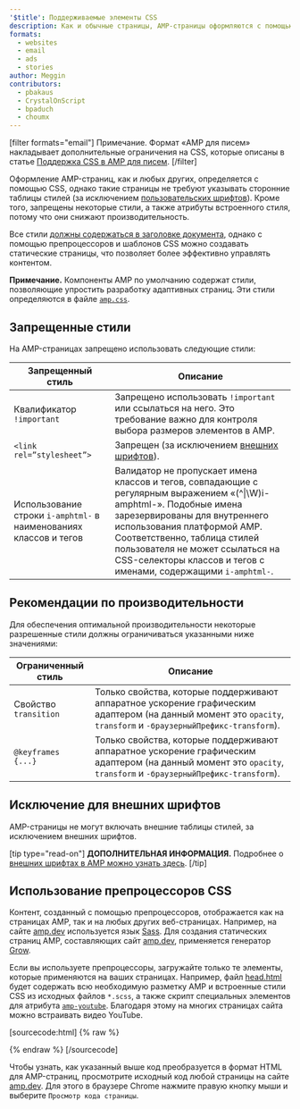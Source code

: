 ```yaml
---
'$title': Поддерживаемые элементы CSS
description: Как и обычные страницы, AMP-страницы оформляются с помощью CSS, однако в них не допускаются ссылки на внешние таблицы стилей (за исключением внешних шрифтов). Кроме того, некоторые стили запрещены...
formats:
  - websites
  - email
  - ads
  - stories
author: Meggin
contributors:
  - pbakaus
  - CrystalOnScript
  - bpaduch
  - choumx
---
```


[filter formats="email"] Примечание. Формат «AMP для писем» накладывает дополнительные ограничения на CSS, которые описаны в статье [Поддержка CSS в AMP для писем](../../../../documentation/guides-and-tutorials/learn/email-spec/amp-email-css.md). [/filter]

Оформление AMP-страниц, как и любых других, определяется с помощью CSS, однако такие страницы не требуют указывать сторонние таблицы стилей (за исключением [пользовательских шрифтов](#the-custom-fonts-exception)). Кроме того, запрещены некоторые стили, а также атрибуты встроенного стиля, потому что они снижают производительность.

Все стили [должны содержаться в заголовке документа](../../../../documentation/guides-and-tutorials/learn/validation-workflow/validate_amp.md), однако с помощью препроцессоров и шаблонов CSS можно создавать статические страницы, что позволяет более эффективно управлять контентом.

**Примечание.** Компоненты AMP по умолчанию содержат стили, позволяющие упростить разработку адаптивных страниц. Эти стили определяются в файле [`amp.css`](https://github.com/ampproject/amphtml/blob/main/css/amp.css).

## Запрещенные стили

На AMP-страницах запрещено использовать следующие стили:

<table>
  <thead>
    <tr>
      <th class="col-thirty" data-th="Banned style">Запрещенный стиль</th>
      <th data-th="Description">Описание</th>
    </tr>
  </thead>
  <tbody>
    <tr>
      <td data-th="Banned style">Квалификатор <code>!important</code>
</td>
      <td data-th="Description">Запрещено использовать <code>!important</code> или ссылаться на него. Это требование важно для контроля выбора размеров элементов в AMP.</td>
    </tr>
    <tr>
      <td data-th="Banned style"><code>&lt;link rel=”stylesheet”></code></td>
      <td data-th="Description">Запрещен (за исключением <a href="#the-custom-fonts-exception">внешних шрифтов</a>).</td>
    </tr>
    <tr>
      <td data-th="Banned style">Использование строки <code>i-amphtml-</code> в наименованиях классов и тегов</td>
      <td data-th="Description">Валидатор не пропускает имена классов и тегов, совпадающие с регулярным выражением «(^|\W)i-amphtml-». Подобные имена зарезервированы для внутреннего использования платформой AMP. Соответственно, таблица стилей пользователя не может ссылаться на CSS-селекторы классов и тегов с именами, содержащими <code>i-amphtml-</code>.</td>
    </tr>
  </tbody>
</table>

## Рекомендации по производительности

Для обеспечения оптимальной производительности некоторые разрешенные стили должны ограничиваться указанными ниже значениями:

<table>
  <thead>
    <tr>
      <th class="col-thirty" data-th="Banned style">Ограниченный стиль</th>
      <th data-th="Description">Описание</th>
    </tr>
  </thead>
  <tbody>
    <tr>
      <td data-th="Restricted style">Свойство <code>transition</code>
</td>
      <td data-th="Description">Только свойства, которые поддерживают аппаратное ускорение графическим адаптером (на данный момент это <code>opacity</code>, <code>transform</code> и <code>-браузерныйПрефикс-transform</code>).</td>
    </tr>
    <tr>
      <td data-th="Restricted style"><code>@keyframes {...}</code></td>
      <td data-th="Description">Только свойства, которые поддерживают аппаратное ускорение графическим адаптером (на данный момент это <code>opacity</code>, <code>transform</code> и <code>-браузерныйПрефикс-transform</code>).</td>
    </tr>
  </tbody>
</table>

## Исключение для внешних шрифтов <a name="the-custom-fonts-exception"></a>

AMP-страницы не могут включать внешние таблицы стилей, за исключением внешних шрифтов.

[tip type="read-on"] **ДОПОЛНИТЕЛЬНАЯ ИНФОРМАЦИЯ.** Подробнее о [внешних шрифтах в AMP можно узнать здесь](custom_fonts.md). [/tip]

## Использование препроцессоров CSS <a name="using-css-preprocessors"></a>

Контент, созданный с помощью препроцессоров, отображается как на страницах AMP, так и на любых других веб-страницах. Например, на сайте [amp.dev](https://amp.dev/) используется язык [Sass](http://sass-lang.com/). Для создания статических страниц AMP, составляющих сайт [amp.dev](https://amp.dev/), применяется генератор <a href="http://grow.io/"><span class="notranslate">Grow</span></a>.

Если вы используете препроцессоры, загружайте только те элементы, которые применяются на ваших страницах. Например, файл [head.html](https://github.com/ampproject/docs/blob/master/views/partials/head.html) будет содержать всю необходимую разметку AMP и встроенные стили CSS из исходных файлов `*.scss`, а также скрипт специальных элементов для атрибута [`amp-youtube`](../../../../documentation/components/reference/amp-youtube.md). Благодаря этому на многих страницах сайта можно встраивать видео YouTube.

[sourcecode:html] {% raw %}

<head>
  <meta charset="utf-8">
  <meta name="viewport" content="width=device-width">
  <meta property="og:description" content="{% if doc.description %}{{doc.description}} – {% endif %}AMP Project">
  <meta name="description" content="{% if doc.description %}{{doc.description}} – {% endif %}AMP Project">

  <title>AMP Project</title>
  <link rel="shortcut icon" href="/static/img/amp_favicon.png">
  <link rel="canonical" href="{{doc.url}}">
  <link href="https://fonts.googleapis.com/css?family=Roboto:200,300,400,500,700" rel="stylesheet" type="text/css">
  <style amp-custom>
  {% include "/assets/css/main.min.css" %}
  </style>

  <style amp-boilerplate>body{-webkit-animation:-amp-start 8s steps(1,end) 0s 1 normal both;-moz-animation:-amp-start 8s steps(1,end) 0s 1 normal both;-ms-animation:-amp-start 8s steps(1,end) 0s 1 normal both;animation:-amp-start 8s steps(1,end) 0s 1 normal both}@-webkit-keyframes -amp-start{from{visibility:hidden}to{visibility:visible}}@-moz-keyframes -amp-start{from{visibility:hidden}to{visibility:visible}}@-ms-keyframes -amp-start{from{visibility:hidden}to{visibility:visible}}@-o-keyframes -amp-start{from{visibility:hidden}to{visibility:visible}}@keyframes -amp-start{from{visibility:hidden}to{visibility:visible}}</style><noscript><style amp-boilerplate>body{-webkit-animation:none;-moz-animation:none;-ms-animation:none;animation:none}</style></noscript>
  <script async src="https://ampjs.org/v0.js"></script>
  <script async custom-element="amp-carousel" src="https://ampjs.org/v0/amp-carousel-0.1.js"></script>
  <script async custom-element="amp-analytics" src="https://ampjs.org/v0/amp-analytics-0.1.js"></script>
  <script async custom-element="amp-lightbox" src="https://ampjs.org/v0/amp-lightbox-0.1.js"></script>
  <script async custom-element="amp-youtube" src="https://ampjs.org/v0/amp-youtube-0.1.js"></script>
  <script async custom-element="amp-sidebar" src="https://ampjs.org/v0/amp-sidebar-0.1.js"></script>
  <script async custom-element="amp-iframe" src="https://ampjs.org/v0/amp-iframe-0.1.js"></script>
</head>
{% endraw %} [/sourcecode]

Чтобы узнать, как указанный выше код преобразуется в формат HTML для AMP-страниц, просмотрите исходный код любой страницы на сайте [amp.dev](https://amp.dev/). Для этого в браузере Chrome нажмите правую кнопку мыши и выберите `Просмотр кода страницы`.
